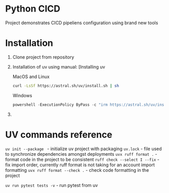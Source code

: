 # Python CICD

Project demonstrates CICD pipeliens configuration using brand new tools

# Installation

1. Clone project from repository
2. Installation of uv using manual: [Installing uv

   MacOS and Linux

   ```bash
   curl -LsSf https://astral.sh/uv/install.sh | sh
   ```

   Windows

   ```powershell
   powershell -ExecutionPolicy ByPass -c "irm https://astral.sh/uv/install.ps1 | iex"
   ```
3.

# UV commands reference

`uv init --package ` - initialize uv project with packaging
`uv.lock` - file used to synchronize dependencies amongst deployments
`uvx ruff format .` - format code in the project to be consistent
`ruff check --select I --fix` - fix import order, currently ruff format is not taking
for an account import formatting
`uvx ruff format --check .` - check code formatting in the project


`uv run pytest tests -v` - run pytest from uv
